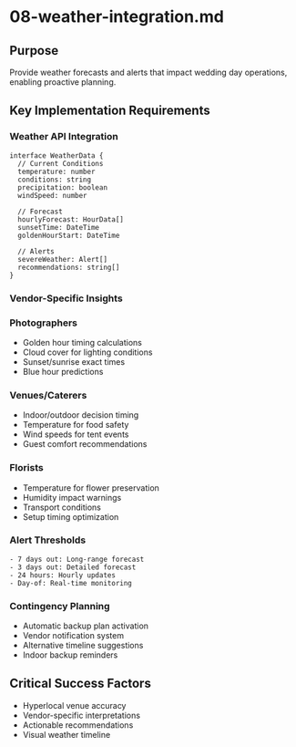 # 08-weather-integration.md

## Purpose

Provide weather forecasts and alerts that impact wedding day operations, enabling proactive planning.

## Key Implementation Requirements

### Weather API Integration

```
interface WeatherData {
  // Current Conditions
  temperature: number
  conditions: string
  precipitation: boolean
  windSpeed: number
  
  // Forecast
  hourlyForecast: HourData[]
  sunsetTime: DateTime
  goldenHourStart: DateTime
  
  // Alerts
  severeWeather: Alert[]
  recommendations: string[]
}
```

### Vendor-Specific Insights

### Photographers

- Golden hour timing calculations
- Cloud cover for lighting conditions
- Sunset/sunrise exact times
- Blue hour predictions

### Venues/Caterers

- Indoor/outdoor decision timing
- Temperature for food safety
- Wind speeds for tent events
- Guest comfort recommendations

### Florists

- Temperature for flower preservation
- Humidity impact warnings
- Transport conditions
- Setup timing optimization

### Alert Thresholds

```
- 7 days out: Long-range forecast
- 3 days out: Detailed forecast
- 24 hours: Hourly updates
- Day-of: Real-time monitoring
```

### Contingency Planning

- Automatic backup plan activation
- Vendor notification system
- Alternative timeline suggestions
- Indoor backup reminders

## Critical Success Factors

- Hyperlocal venue accuracy
- Vendor-specific interpretations
- Actionable recommendations
- Visual weather timeline